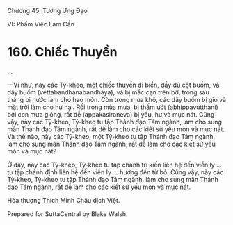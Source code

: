  

Chương 45: Tương Ưng Ðạo

VI: Phẩm Việc Làm Cần

# 160\. Chiếc Thuyền

…

—Ví như, này các Tỷ-kheo, một chiếc thuyền đi biển, đầy đủ cột buồm, và dây buồm (vettabandhanabandhàya), và bị mắc cạn trên bờ, trong sáu tháng bị nước làm cho hao mòn. Còn trong mùa khô, các dây buồm bị gió và mặt trời làm cho hư hại. Rồi trong mùa mưa, bị thấm ướt (abhippavutthàni) bởi cơn mưa giông, rất dễ (appakasiraneva) bị yếu, hư và mục nát. Cũng vậy, này các Tỷ-kheo, Tỷ-kheo tu tập Thánh đạo Tám ngành, làm cho sung mãn Thánh đạo Tám ngành, rất dễ làm cho các kiết sử yếu mòn và mục nát. Và thế nào, này các Tỷ-kheo, một Tỷ-kheo tu tập Thánh đạo Tám ngành, làm cho sung mãn Thánh đạo Tám ngành, rất dễ làm cho các kiết sử yếu mòn và mục nát?

Ở đây, này các Tỷ-kheo, Tỷ-kheo tu tập chánh tri kiến liên hệ đến viễn ly … tu tập chánh định liên hệ đến viễn ly … hướng đến từ bỏ. Cũng vậy, này các Tỷ-kheo, Tỷ-kheo tu tập Thánh đạo Tám ngành, làm cho sung mãn Thánh đạo Tám ngành, rất dễ làm cho các kiết sử yếu mòn và mục nát.

Hòa thượng Thích Minh Châu dịch Việt.

Prepared for SuttaCentral by Blake Walsh.